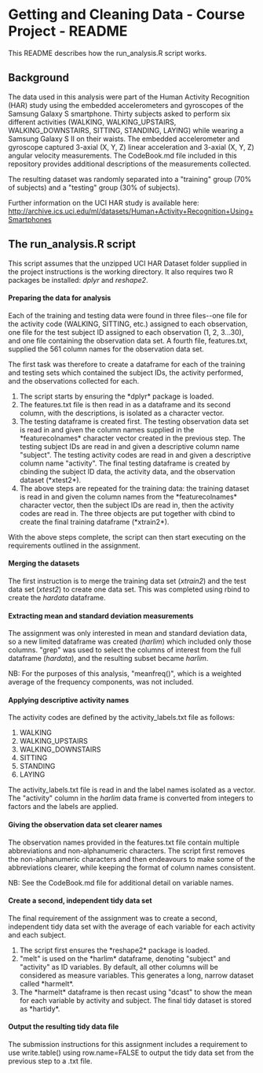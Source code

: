 # Getting and Cleaning Data - Course Project - README


This README describes how the run_analysis.R script works.


## Background



The data used in this analysis were part of the Human Activity Recognition (HAR) study using the embedded accelerometers and gyroscopes of the Samsung Galaxy S smartphone. Thirty subjects asked to perform six different activities (WALKING, WALKING_UPSTAIRS, WALKING_DOWNSTAIRS, SITTING, STANDING, LAYING) while wearing a Samsung Galaxy S II on their waists. The embedded accelerometer and gyroscope captured 3-axial (X, Y, Z) linear acceleration and 3-axial (X, Y, Z) angular velocity measurements. The CodeBook.md file included in this repository provides additional descriptions of the measurements collected.

The resulting dataset was randomly separated into a "training" group (70% of subjects) and a "testing" group (30% of subjects).

Further information on the UCI HAR study is available here: http://archive.ics.uci.edu/ml/datasets/Human+Activity+Recognition+Using+Smartphones




## The run_analysis.R script

This script assumes that the unzipped UCI HAR Dataset folder supplied in the project instructions is the working directory. It also requires two R packages be installed: *dplyr* and *reshape2*.



#### Preparing the data for analysis

Each of the training and testing data were found in three files--one file for the activity code (WALKING, SITTING, etc.) assigned to each observation, one file for the test subject ID assigned to each observation (1, 2, 3...30), and one file containing the observation data set. A fourth file, features.txt, supplied the 561 column names for the observation data set.

The first task was therefore to create a dataframe for each of the training and testing sets which contained the subject IDs, the activity performed, and the observations collected for each.

<ol><li>The script starts by ensuring the *dplyr* package is loaded. </li>

<li>The features.txt file is then read in as a dataframe and its second column, with the descriptions, is isolated as a character vector. </li>

<li>The testing dataframe is created first. The testing observation data set is read in and given the column names supplied in the *featurecolnames* character vector created in the previous step. The testing subject IDs are read in and given a descriptive column name "subject". The testing activity codes are read in and given a descriptive column name "activity". The final testing dataframe is created by cbinding the subject ID data, the activity data, and the observation dataset (*xtest2*).</li>

<li>The above steps are repeated for the training data: the training dataset is read in and given the column names from the *featurecolnames* character vector, then the subject IDs are read in, then the activity codes are read in. The three objects are put together with cbind to create the final training dataframe (*xtrain2*).</li></ol>

With the above steps complete, the script can then start executing on the requirements outlined in the assignment.


#### Merging the datasets

The first instruction is to merge the training data set (*xtrain2*) and the test data set (*xtest2*) to create one data set. This was completed using rbind to create the *hardata* dataframe.


#### Extracting mean and standard deviation measurements

The assignment was only interested in mean and standard deviation data, so a new limited dataframe was created (*harlim*) which included only those columns. "grep" was used to select the columns of interest from the full dataframe (*hardata*), and the resulting subset became *harlim*. 

NB: For the purposes of this analysis, "meanfreq()", which is a weighted average of the frequency components, was not included.


#### Applying descriptive activity names

The activity codes are defined by the activity_labels.txt file as follows:

<ol><li>WALKING</li>
<li>WALKING_UPSTAIRS</li>
<li>WALKING_DOWNSTAIRS</li>
<li>SITTING</li>
<li>STANDING</li>
<li>LAYING</li></ol>

The activity_labels.txt file is read in and the label names isolated as a vector. The "activity" column in the *harlim* data frame is converted from integers to factors and the labels are applied.


#### Giving the observation data set clearer names

The observation names provided in the features.txt file contain multiple abbreviations and non-alphanumeric characters. The script first removes the non-alphanumeric characters and then endeavours to make some of the abbreviations clearer, while keeping the format of column names consistent.

NB: See the CodeBook.md file for additional detail on variable names.


#### Create a second, independent tidy data set

The final requirement of the assignment was to create a second, independent tidy data set with the average of each variable for each activity and each subject.

<ol><li>The script first ensures the *reshape2* package is loaded.</li>

<li>"melt" is used on the *harlim* dataframe, denoting "subject" and "activity" as ID variables. By default, all other columns will be considered as measure variables. This generates a long, narrow dataset called *harmelt*.</li>

<li> The *harmelt* dataframe is then recast using "dcast" to show the mean for each variable by activity and subject. The final tidy dataset is stored as *hartidy*.</li></ol>


#### Output the resulting tidy data file

The submission instructions for this assignment includes a requirement to use write.table() using row.name=FALSE to output the tidy data set from the previous step to a .txt file.

